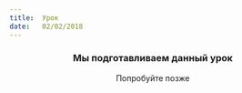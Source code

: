 ```yaml
---
title:  Урок
date:   02/02/2018
---
```


### <center>Мы подготавливаем данный урок</center>
<center>Попробуйте позже</center>